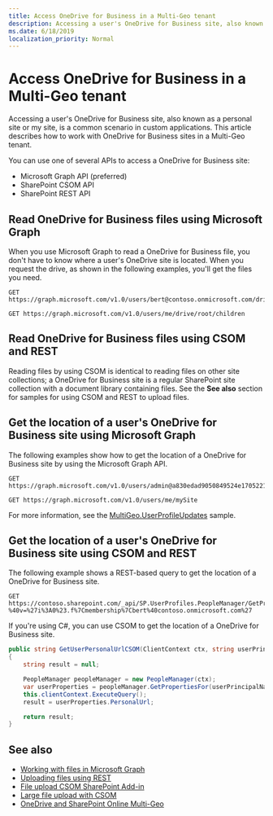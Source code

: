 ```yaml
---
title: Access OneDrive for Business in a Multi-Geo tenant
description: Accessing a user's OneDrive for Business site, also known as a personal site or my site, is a common scenario in custom applications.
ms.date: 6/18/2019
localization_priority: Normal
---
```


# Access OneDrive for Business in a Multi-Geo tenant

Accessing a user's OneDrive for Business site, also known as a personal site or my site, is a common scenario in custom applications. This article describes how to work with OneDrive for Business sites in a Multi-Geo tenant.

You can use one of several APIs to access a OneDrive for Business site:

- Microsoft Graph API (preferred)
- SharePoint CSOM API
- SharePoint REST API


## Read OneDrive for Business files using Microsoft Graph

When you use Microsoft Graph to read a OneDrive for Business file, you don't have to know where a user's OneDrive site is located. When you request the drive, as shown in the following examples, you'll get the files you need. 

```
GET https://graph.microsoft.com/v1.0/users/bert@contoso.onmicrosoft.com/drive/root/children

GET https://graph.microsoft.com/v1.0/users/me/drive/root/children
```

## Read OneDrive for Business files using CSOM and REST

Reading files by using CSOM is identical to reading files on other site collections; a OneDrive for Business site is a regular SharePoint site collection with a document library containing files. See the **See also** section for samples for using CSOM and REST to upload files.

## Get the location of a user's OneDrive for Business site using Microsoft Graph

The following examples show how to get the location of a OneDrive for Business site by using the Microsoft Graph API.

```
GET https://graph.microsoft.com/v1.0/users/admin@a830edad9050849524e17052212.onmicrosoft.com/mySite

GET https://graph.microsoft.com/v1.0/users/me/mySite
```

For more information, see the [MultiGeo.UserProfileUpdates](https://github.com/SharePoint/PnP/tree/dev/Samples/MultiGeo.UserProfileUpdates) sample.

## Get the location of a user's OneDrive for Business site using CSOM and REST

The following example shows a REST-based query to get the location of a OneDrive for Business site.

```
GET https://contoso.sharepoint.com/_api/SP.UserProfiles.PeopleManager/GetPropertiesFor(accountName=@v)/PersonalUrl?%40v=%27i%3A0%23.f%7Cmembership%7Cbert%40contoso.onmicrosoft.com%27
```

If you're using C#, you can use CSOM to get the location of a OneDrive for Business site.

```csharp
public string GetUserPersonalUrlCSOM(ClientContext ctx, string userPrincipalName)
{
    string result = null;

    PeopleManager peopleManager = new PeopleManager(ctx);
    var userProperties = peopleManager.GetPropertiesFor(userPrincipalName);
    this.clientContext.ExecuteQuery();
    result = userProperties.PersonalUrl;

    return result;
}
```



## See also

- [Working with files in Microsoft Graph](https://docs.microsoft.com/en-us/graph/api/resources/onedrive?view=graph-rest-1.0)
- [Uploading files using REST](https://github.com/SharePoint/PnP/tree/master/Samples/Core.RestFileUpload)
- [File upload CSOM SharePoint Add-in](https://github.com/SharePoint/PnP/tree/master/Samples/Core.FileUpload)
- [Large file upload with CSOM](https://github.com/SharePoint/PnP/tree/master/Samples/Core.LargeFileUpload)
- [OneDrive and SharePoint Online Multi-Geo](multigeo-introduction.md)

